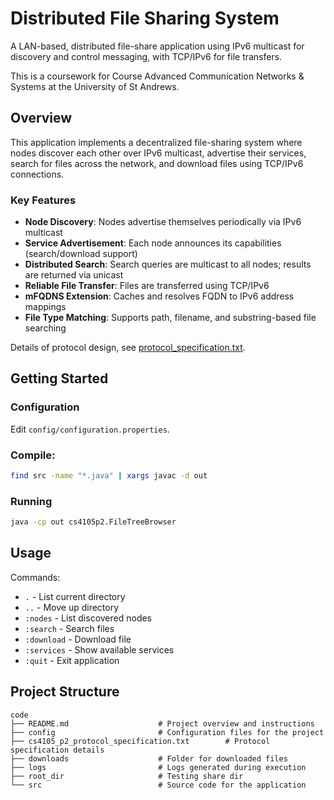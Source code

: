 # Distributed File Sharing System

A LAN-based, distributed file-share application using IPv6 multicast for discovery and control messaging, with TCP/IPv6 for file transfers. 

This is a coursework for Course Advanced Communication Networks & Systems at the University of St Andrews.

## Overview

This application implements a decentralized file-sharing system where nodes discover each other over IPv6 multicast, advertise their services, search for files across the network, and download files using TCP/IPv6 connections.

### Key Features

- **Node Discovery**: Nodes advertise themselves periodically via IPv6 multicast
- **Service Advertisement**: Each node announces its capabilities (search/download support)
- **Distributed Search**: Search queries are multicast to all nodes; results are returned via unicast
- **Reliable File Transfer**: Files are transferred using TCP/IPv6
- **mFQDNS Extension**: Caches and resolves FQDN to IPv6 address mappings
- **File Type Matching**: Supports path, filename, and substring-based file searching

Details of protocol design, see [protocol_specification.txt](./protocol_specification.txt).

## Getting Started

### Configuration 
Edit `config/configuration.properties`.

### Compile:
```bash
find src -name "*.java" | xargs javac -d out
```

### Running
```bash
java -cp out cs4105p2.FileTreeBrowser
```

## Usage

Commands:
- `.` - List current directory
- `..` - Move up directory
- `:nodes` - List discovered nodes
- `:search` - Search files
- `:download` - Download file
- `:services` - Show available services
- `:quit` - Exit application

## Project Structure

```
code
├── README.md 					 # Project overview and instructions
├── config                       # Configuration files for the project
├── cs4105_p2_protocol_specification.txt  		# Protocol specification details
├── downloads                    # Folder for downloaded files
├── logs                         # Logs generated during execution
├── root_dir                     # Testing share dir
└── src                          # Source code for the application

```